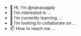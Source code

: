 - 👋 Hi, I’m @nanasagaly
- 👀 I’m interested in ...
- 🌱 I’m currently learning ...
- 💞️ I’m looking to collaborate on ...
- 📫 How to reach me ...

<!---
nanasagaly/nanasagaly is a ✨ special ✨ repository because its `README.md` (this file) appears on your GitHub profile.
You can click the Preview link to take a look at your changes.
--->
